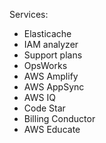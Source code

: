 Services: 
- Elasticache
- IAM analyzer 
- Support plans 
- OpsWorks
- AWS Amplify 
- AWS AppSync 
- AWS IQ 
- Code Star 
- Billing Conductor 
- AWS Educate 
